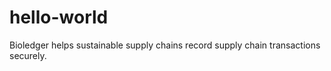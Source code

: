 # hello-world
Bioledger helps sustainable supply chains record supply chain transactions securely. 
